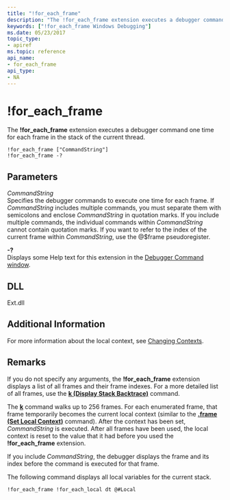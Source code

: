 ```yaml
---
title: "!for_each_frame"
description: "The !for_each_frame extension executes a debugger command one time for each frame in the stack of the current thread."
keywords: ["!for_each_frame Windows Debugging"]
ms.date: 05/23/2017
topic_type:
- apiref
ms.topic: reference
api_name:
- for_each_frame
api_type:
- NA
---
```


# !for_each_frame

The **!for\_each\_frame** extension executes a debugger command one time for each frame in the stack of the current thread.

```dbgcmd
!for_each_frame ["CommandString"] 
!for_each_frame -?
```

## Parameters

<span id="_______CommandString______"></span><span id="_______commandstring______"></span><span id="_______COMMANDSTRING______"></span> *CommandString*   
Specifies the debugger commands to execute one time for each frame. If *CommandString* includes multiple commands, you must separate them with semicolons and enclose *CommandString* in quotation marks. If you include multiple commands, the individual commands within *CommandString* cannot contain quotation marks. If you want to refer to the index of the current frame within *CommandString*, use the @$frame pseudoregister.

<span id="_______-_______"></span> **-?**   
Displays some Help text for this extension in the [Debugger Command window](../debugger/debugger-command-window.md).

## DLL

Ext.dll

## Additional Information

For more information about the local context, see [Changing Contexts](../debugger/changing-contexts.md).

## Remarks

If you do not specify any arguments, the **!for\_each\_frame** extension displays a list of all frames and their frame indexes. For a more detailed list of all frames, use the [**k (Display Stack Backtrace)**](k--kb--kc--kd--kp--kp--kv--display-stack-backtrace-.md) command.

The [**k**](k--kb--kc--kd--kp--kp--kv--display-stack-backtrace-.md) command walks up to 256 frames. For each enumerated frame, that frame temporarily becomes the current local context (similar to the [**.frame (Set Local Context)**](-frame--set-local-context-.md) command). After the context has been set, *CommandString* is executed. After all frames have been used, the local context is reset to the value that it had before you used the **!for\_each\_frame** extension.

If you include *CommandString*, the debugger displays the frame and its index before the command is executed for that frame.

The following command displays all local variables for the current stack.

```dbgcmd
!for_each_frame !for_each_local dt @#Local
```

